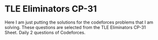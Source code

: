 # TLE Eliminators CP-31
Here I am just putting the solutions for the codeforces problems that I am solving.
These questions are selected from the TLE Eliminators CP-31 Sheet.
Daily 2 questions of Codeforces.
